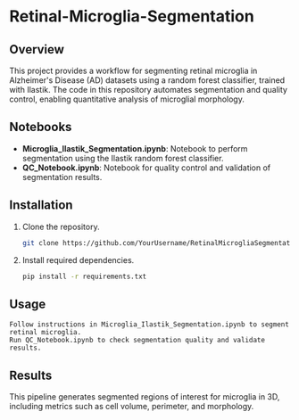 # Retinal-Microglia-Segmentation


## Overview
This project provides a workflow for segmenting retinal microglia in Alzheimer's Disease (AD) datasets using a random forest classifier, trained with Ilastik. The code in this repository automates segmentation and quality control, enabling quantitative analysis of microglial morphology.

## Notebooks
- **Microglia_Ilastik_Segmentation.ipynb**: Notebook to perform segmentation using the Ilastik random forest classifier.
- **QC_Notebook.ipynb**: Notebook for quality control and validation of segmentation results.

## Installation
1. Clone the repository.
   ```bash
   git clone https://github.com/YourUsername/RetinalMicrogliaSegmentation.git
   
2. Install required dependencies.

   ```bash
   pip install -r requirements.txt


## Usage

    Follow instructions in Microglia_Ilastik_Segmentation.ipynb to segment retinal microglia.
    Run QC_Notebook.ipynb to check segmentation quality and validate results.

## Results

This pipeline generates segmented regions of interest for microglia in 3D, including metrics such as cell volume, perimeter, and morphology.

